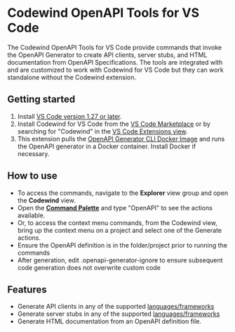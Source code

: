 # Codewind OpenAPI Tools for VS Code

The Codewind OpenAPI Tools for VS Code provide commands that invoke the OpenAPI Generator to create API clients, server stubs, and HTML documentation from OpenAPI Specifications. The tools are integrated with and are customized to work with Codewind for VS Code but they can work standalone without the Codewind extension.

## Getting started

1. Install [VS Code version 1.27 or later](https://code.visualstudio.com/download).
2. Install Codewind for VS Code from the [VS Code Marketplace](https://marketplace.visualstudio.com/items?itemName=IBM.codewind-tools) or by searching for "Codewind" in the [VS Code Extensions view](https://code.visualstudio.com/docs/editor/extension-gallery#_browse-for-extensions).
3. This extension pulls the [OpenAPI Generator CLI Docker Image](https://github.com/OpenAPITools/openapi-generator#16---docker) and runs the OpenAPI generator in a Docker container. Install Docker if necessary.

## How to use
- To access the commands, navigate to the **Explorer** view group and open the **Codewind** view.
- Open the [**Command Palette**](https://code.visualstudio.com/docs/getstarted/userinterface#_command-palette) and type "OpenAPI" to see the actions available.
- Or, to access the context menu commands, from the Codewind view, bring up the context menu on a project and select one of the Generate actions.
- Ensure the OpenAPI definition is in the folder/project prior to running the commands
- After generation, edit .openapi-generator-ignore to ensure subsequent code generation does not overwrite custom code

## Features
- Generate API clients in any of the supported [languages/frameworks](https://github.com/OpenAPITools/openapi-generator#overview)
- Generate server stubs in any of the supported [languages/frameworks](https://github.com/OpenAPITools/openapi-generator#overview)
- Generate HTML documentation from an OpenAPI definition file.
